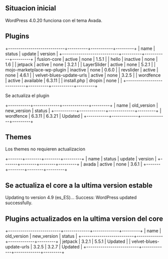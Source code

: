 ## Situacion inicial

WordPress 4.0.20 funciona con el tema Avada.

## Plugins

+----------------------------+----------+-----------+---------+
| name                       | status   | update    | version |
+----------------------------+----------+-----------+---------+
| fusion-core                | active   | none      | 1.5.1   |
| hello                      | inactive | none      | 1.6     |
| jetpack                    | active   | none      | 3.2.1   |
| LayerSlider                | active   | none      | 5.2.1   |
| mojo-marketplace-wp-plugin | inactive | none      | 0.6.0   |
| revslider                  | active   | none      | 4.6.1   |
| velvet-blues-update-urls   | active   | none      | 3.2.5   |
| wordfence                  | active   | available | 6.3.11  |
| install.php                | dropin   | none      |         |
+----------------------------+----------+-----------+---------+

Se actualiza el plugin 

+-----------+-------------+-------------+---------+
| name      | old_version | new_version | status  |
+-----------+-------------+-------------+---------+
| wordfence | 6.3.11      | 6.3.21      | Updated |
+-----------+-------------+-------------+---------+

## Themes

Los themes no requieren actualizacion

+-------+--------+--------+---------+
| name  | status | update | version |
+-------+--------+--------+---------+
| avada | active | none   | 3.6.1   |
+-------+--------+--------+---------+

## Se actualiza el core a la ultima version estable

Updating to version 4.9 (es_ES)...
Success: WordPress updated successfully.

## Plugins actualizados en la ultima version del core

+--------------------------+-------------+-------------+---------+
| name                     | old_version | new_version | status  |
+--------------------------+-------------+-------------+---------+
| jetpack                  | 3.2.1       | 5.5.1       | Updated |
| velvet-blues-update-urls | 3.2.5       | 3.2.7       | Updated |
+--------------------------+-------------+-------------+---------+
